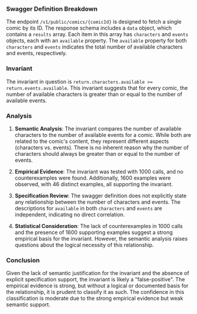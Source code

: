 ### Swagger Definition Breakdown
The endpoint `/v1/public/comics/{comicId}` is designed to fetch a single comic by its ID. The response schema includes a `data` object, which contains a `results` array. Each item in this array has `characters` and `events` objects, each with an `available` property. The `available` property for both `characters` and `events` indicates the total number of available characters and events, respectively.

### Invariant
The invariant in question is `return.characters.available >= return.events.available`. This invariant suggests that for every comic, the number of available characters is greater than or equal to the number of available events.

### Analysis
1. **Semantic Analysis**: The invariant compares the number of available characters to the number of available events for a comic. While both are related to the comic's content, they represent different aspects (characters vs. events). There is no inherent reason why the number of characters should always be greater than or equal to the number of events.

2. **Empirical Evidence**: The invariant was tested with 1000 calls, and no counterexamples were found. Additionally, 1600 examples were observed, with 46 distinct examples, all supporting the invariant.

3. **Specification Review**: The swagger definition does not explicitly state any relationship between the number of characters and events. The descriptions for `available` in both `characters` and `events` are independent, indicating no direct correlation.

4. **Statistical Consideration**: The lack of counterexamples in 1000 calls and the presence of 1600 supporting examples suggest a strong empirical basis for the invariant. However, the semantic analysis raises questions about the logical necessity of this relationship.

### Conclusion
Given the lack of semantic justification for the invariant and the absence of explicit specification support, the invariant is likely a "false-positive". The empirical evidence is strong, but without a logical or documented basis for the relationship, it is prudent to classify it as such. The confidence in this classification is moderate due to the strong empirical evidence but weak semantic support.
